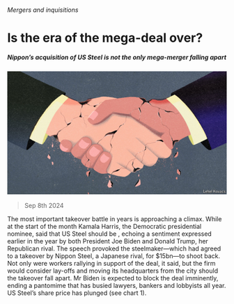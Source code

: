 ###### Mergers and inquisitions

# Is the era of the mega-deal over? 

##### Nippon’s acquisition of US Steel is not the only mega-merger falling apart 

![image](images/20240914_WBD001.jpg) 

> Sep 8th 2024 

The most important takeover battle in years is approaching a climax. While  at the start of the month Kamala Harris, the Democratic presidential nominee, said that US Steel should be , echoing a sentiment expressed earlier in the year by both President Joe Biden and Donald Trump, her Republican rival. The speech provoked the steelmaker—which had agreed to a takeover by Nippon Steel, a Japanese rival, for $15bn—to shoot back. Not only were workers rallying in support of the deal, it said, but the firm would consider lay-offs and moving its headquarters from the city should the takeover fall apart. Mr Biden is expected to block the deal imminently, ending a pantomime that has busied lawyers, bankers and lobbyists all year. US Steel’s share price has plunged (see chart 1).


